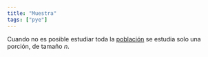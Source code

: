 ```yaml
---
title: "Muestra"
tags: ["pye"]
---
```

Cuando no es posible estudiar toda la [población](#) se estudia solo una porción, de tamaño $n$.